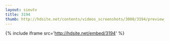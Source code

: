 ```yaml
---
layout: sieutv
title: 3194
thumb: http://hdsite.net/contents/videos_screenshots/3000/3194/preview_360p.mp4.jpg
---
```

{% include iframe src='http://hdsite.net/embed/3194' %}
 
